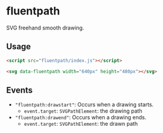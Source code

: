 # fluentpath

SVG freehand smooth drawing.

## Usage

```html
<script src="fluentpath/index.js"></script>

<svg data-fluentpath width="640px" height="480px"></svg>
```

## Events

- `"fluentpath:drawstart"`: Occurs when a drawing starts.
  - `event.target`: `SVGPathElement`: the drawing path
- `"fluentpath:drawend"`: Occurs when a drawing ends.
  - `event.target`: `SVGPathElement`: the drawn path
